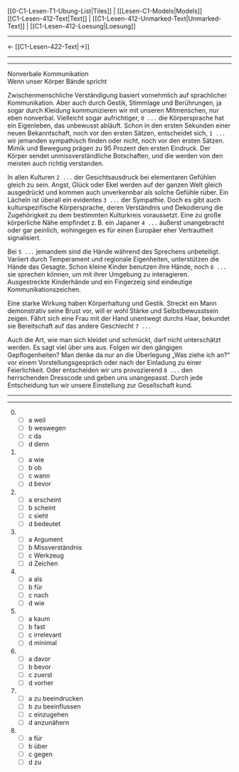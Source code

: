    [[0-C1-Lesen-T1-Ubung-List|Tiles]] | [[Lesen-C1-Models|Models]]    
   [[C1-Lesen-412-Text|Text]]  | [[C1-Lesen-412-Unmarked-Text|Unmarked-Text]] | [[C1-Lesen-412-Loesung|Loesung]]    

---

   ←          [[C1-Lesen-422-Text|→]]     

---
---

Nonverbale Kommunikation  
Wenn unser Körper Bände spricht

Zwischenmenschliche Verständigung basiert vornehmlich auf sprachlicher Kommunikation. Aber auch durch Gestik, Stimmlage und Berührungen, ja sogar durch Kleidung kommunizieren wir mit unseren Mitmenschen, nur eben nonverbal. Vielleicht sogar aufrichtiger, `0 ...` die Körpersprache hat ein Eigenleben, das unbewusst abläuft. Schon in den ersten Sekunden einer neuen Bekanntschaft, noch vor den ersten Sätzen, entscheidet sich, `1 ...` wir jemanden sympathisch finden oder nicht, noch vor den ersten Sätzen. Mimik und Bewegung prägen zu 95 Prozent den ersten Eindruck. Der Körper sendet unmissverständliche Botschaften, und die werden von den meisten auch richtig verstanden.

In allen Kulturen `2 ...` der Gesichtsausdruck bei elementaren Gefühlen gleich zu sein. Angst, Glück oder Ekel werden auf der ganzen Welt gleich ausgedrückt und kommen auch unverkennbar als solche Gefühle rüber. Ein Lächeln ist überall ein evidentes `3 ...` der Sympathie. Doch es gibt auch kulturspezifische Körpersprache, deren Verständnis und Dekodierung die Zugehörigkeit zu dem bestimmten Kulturkreis voraussetzt. Eine zu große körperliche Nähe empfindet z. B. ein Japaner `4 ...` äußerst unangebracht oder gar peinlich, wohingegen es für einen Europäer eher Vertrautheit signalisiert.

Bei `5 ...` jemandem sind die Hände während des Sprechens unbeteiligt. Variiert durch Temperament und regionale Eigenheiten, unterstützen die Hände das Gesagte. Schon kleine Kinder benutzen ihre Hände, noch `6 ...` sie sprechen können, um mit ihrer Umgebung zu interagieren. Ausgestreckte Kinderhände und ein Fingerzeig sind eindeutige Kommunikationszeichen.

Eine starke Wirkung haben Körperhaltung und Gestik. Streckt ein Mann demonstrativ seine Brust vor, will er wohl Stärke und Selbstbewusstsein zeigen. Fährt sich eine Frau mit der Hand unentwegt durchs Haar, bekundet sie Bereitschaft auf das andere Geschlecht `7 ...`

Auch die Art, wie man sich kleidet und schmückt, darf nicht unterschätzt werden. Es sagt viel über uns aus. Folgen wir den gängigen Gepflogenheiten? Man denke da nur an die Überlegung „Was ziehe ich an?“ vor einem Vorstellungsgespräch oder nach der Einladung zu einer Feierlichkeit. Oder entscheiden wir uns provozierend `8 ...` den herrschenden Dresscode und geben uns unangepasst. Durch jede Entscheidung tun wir unsere Einstellung zur Gesellschaft kund.

---
---

0. 
    - [ ] a weil
    - [ ] b weswegen
    - [ ] c da
    - [ ] d denn

1. 
    - [ ] a wie
    - [ ] b ob
    - [ ] c wann
    - [ ] d bevor

2. 
    - [ ] a erscheint
    - [ ] b scheint
    - [ ] c sieht
    - [ ] d bedeutet

3. 
    - [ ] a Argument
    - [ ] b Missverständnis
    - [ ] c Werkzeug
    - [ ] d Zeichen

4. 
    - [ ] a als
    - [ ] b für
    - [ ] c nach
    - [ ] d wie

5. 
    - [ ] a kaum
    - [ ] b fast
    - [ ] c irrelevant
    - [ ] d minimal

6. 
    - [ ] a davor
    - [ ] b bevor
    - [ ] c zuerst
    - [ ] d vorher

7. 
    - [ ] a zu beeindrucken
    - [ ] b zu beeinflussen
    - [ ] c einzugehen
    - [ ] d anzunähern

8. 
    - [ ] a für
    - [ ] b über
    - [ ] c gegen
    - [ ] d zu
